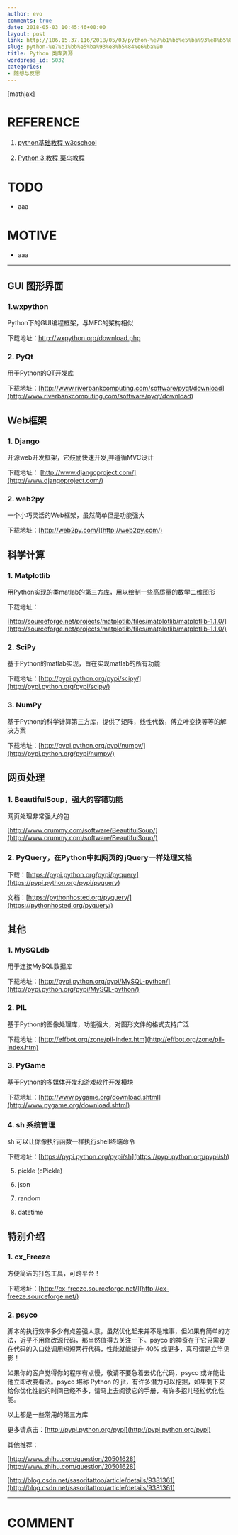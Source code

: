 ```yaml
---
author: evo
comments: true
date: 2018-05-03 10:45:46+00:00
layout: post
link: http://106.15.37.116/2018/05/03/python-%e7%b1%bb%e5%ba%93%e8%b5%84%e6%ba%90/
slug: python-%e7%b1%bb%e5%ba%93%e8%b5%84%e6%ba%90
title: Python 类库资源
wordpress_id: 5032
categories:
- 随想与反思
---
```


<!-- more -->

[mathjax]


# REFERENCE





 	
  1. [python基础教程 w3cschool](https://www.w3cschool.cn/python/)

 	
  2. [Python 3 教程 菜鸟教程](http://www.runoob.com/python3/python3-tutorial.html)




# TODO





 	
  * aaa




# MOTIVE





 	
  * aaa





* * *





## GUI 图形界面




### 1.wxpython


Python下的GUI编程框架，与MFC的架构相似

下载地址：http://wxpython.org/download.php


### 2. PyQt


用于Python的QT开发库

下载地址：[http://www.riverbankcomputing.com/software/pyqt/download](http://www.riverbankcomputing.com/software/pyqt/download)


## Web框架




### 1. Django


开源web开发框架，它鼓励快速开发,并遵循MVC设计

下载地址： [http://www.djangoproject.com/](http://www.djangoproject.com/)


### 2. web2py


一个小巧灵活的Web框架，虽然简单但是功能强大

下载地址：[http://web2py.com/](http://web2py.com/)


## 科学计算




### 1. Matplotlib


用Python实现的类matlab的第三方库，用以绘制一些高质量的数学二维图形

下载地址：

[http://sourceforge.net/projects/matplotlib/files/matplotlib/matplotlib-1.1.0/](http://sourceforge.net/projects/matplotlib/files/matplotlib/matplotlib-1.1.0/)


### 2. SciPy


基于Python的matlab实现，旨在实现matlab的所有功能

下载地址：[http://pypi.python.org/pypi/scipy/](http://pypi.python.org/pypi/scipy/)


### 3. NumPy


基于Python的科学计算第三方库，提供了矩阵，线性代数，傅立叶变换等等的解决方案

下载地址：[http://pypi.python.org/pypi/numpy/](http://pypi.python.org/pypi/numpy/)


## 网页处理




### 1. BeautifulSoup，强大的容错功能


网页处理非常强大的包

[http://www.crummy.com/software/BeautifulSoup/](http://www.crummy.com/software/BeautifulSoup/)


### 2. PyQuery，在Python中如网页的 jQuery一样处理文档


下载：[https://pypi.python.org/pypi/pyquery](https://pypi.python.org/pypi/pyquery)

文档：[https://pythonhosted.org/pyquery/](https://pythonhosted.org/pyquery/)


## 其他




### 1. MySQLdb


用于连接MySQL数据库

下载地址：[http://pypi.python.org/pypi/MySQL-python/](http://pypi.python.org/pypi/MySQL-python/)


### 2. PIL


基于Python的图像处理库，功能强大，对图形文件的格式支持广泛

下载地址：[http://effbot.org/zone/pil-index.htm](http://effbot.org/zone/pil-index.htm)


### 3. PyGame


基于Python的多媒体开发和游戏软件开发模块

下载地址：[http://www.pygame.org/download.shtml](http://www.pygame.org/download.shtml)


### 4. sh 系统管理


sh 可以让你像执行函数一样执行shell终端命令

下载地址：[https://pypi.python.org/pypi/sh](https://pypi.python.org/pypi/sh)

5. pickle (cPickle)

6. json

7. random

8. datetime


## 特别介绍




### 1. cx_Freeze


方便简洁的打包工具，可跨平台！

下载地址：[http://cx-freeze.sourceforge.net/](http://cx-freeze.sourceforge.net/)


### 2. psyco


脚本的执行效率多少有点差强人意，虽然优化起来并不是难事，但如果有简单的方法，近乎不用修改源代码，那当然值得去关注一下。psyco 的神奇在于它只需要在代码的入口处调用短短两行代码，性能就能提升 40% 或更多，真可谓是立竿见影！

如果你的客户觉得你的程序有点慢，敬请不要急着去优化代码，psyco 或许能让他立即改变看法。psyco 堪称 Python 的 jit，有许多潜力可以挖掘，如果剩下来给你优化性能的时间已经不多，请马上去阅读它的手册，有许多招儿轻松优化性能。

以上都是一些常用的第三方库

更多请点击：[http://pypi.python.org/pypi](http://pypi.python.org/pypi)

其他推荐：

[http://www.zhihu.com/question/20501628](http://www.zhihu.com/question/20501628)

[http://blog.csdn.net/sasoritattoo/article/details/9381361](http://blog.csdn.net/sasoritattoo/article/details/9381361)























* * *





# COMMENT



